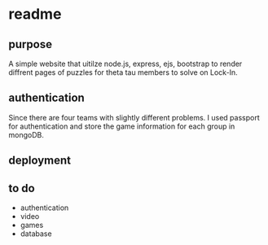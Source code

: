 # readme
## purpose
A simple website that uitilze node.js, express, ejs, bootstrap to render diffrent pages of puzzles for theta tau members to solve on Lock-In.

## authentication
Since there are four teams with slightly different problems. I used passport for authentication and store the game information for each group in mongoDB.

## deployment


## to do
* authentication
* video
* games
* database


